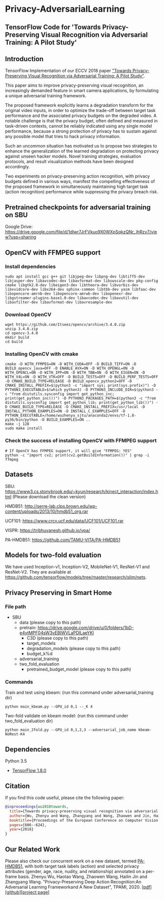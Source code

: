 # Privacy-AdversarialLearning
## TensorFlow Code for 'Towards Privacy-Preserving Visual Recognition via Adversarial Training: A Pilot Study'

## Introduction

TensorFlow Implementation of our ECCV 2018 paper ["Towards Privacy-Preserving Visual Recognition via Adversarial Training: A Pilot Study"](https://arxiv.org/abs/1807.08379).

This paper aims to improve privacy-preserving visual recognition, an increasingly demanded feature in smart camera applications, by formulating a unique adversarial training framework.

The proposed framework explicitly learns a degradation transform for the original video inputs, in order to optimize the trade-off between target task performance and the associated privacy budgets on the degraded video. A notable challenge is that the privacy budget, often defined and measured in task-driven contexts, cannot be reliably indicated using any single model performance, because a strong protection of privacy has to sustain against any possible model that tries to hack privacy information.

Such an uncommon situation has motivated us to propose two strategies to enhance the generalization of the learned degradation on protecting privacy against unseen hacker models. Novel training strategies, evaluation protocols, and result visualization methods have been designed accordingly.

Two experiments on privacy-preserving action recognition, with privacy budgets defined in various ways, manifest the compelling effectiveness of the proposed framework in simultaneously maintaining high target task (action recognition) performance while suppressing the privacy breach risk.
## Pretrained checkpoints for adversarial training on SBU
Google Drive: https://drive.google.com/file/d/1dIwr7JrFVkuo9X0WXpSqkzQNr_jhRzv7/view?usp=sharing

## OpenCV with FFMPEG support

### Install dependencies
```
sudo apt install gcc g++ git libjpeg-dev libpng-dev libtiff5-dev libjasper-dev libavcodec-dev libavformat-dev libswscale-dev pkg-config cmake libgtk2.0-dev libeigen3-dev libtheora-dev libvorbis-dev libxvidcore-dev libx264-dev sphinx-common libtbb-dev yasm libfaac-dev libopencore-amrnb-dev libopencore-amrwb-dev libopenexr-dev libgstreamer-plugins-base1.0-dev libavcodec-dev libavutil-dev libavfilter-dev libavformat-dev libavresample-dev
```
### Download OpenCV
```
wget https://github.com/Itseez/opencv/archive/3.4.0.zip
unzip 3.4.0.zip
cd opencv-3.4.0
mkdir build
cd build
```
### Installing OpenCV with cmake
```
cmake -D WITH_FFMPEG=ON -D WITH_CUDA=OFF -D BUILD_TIFF=ON -D BUILD_opencv_java=OFF -D ENABLE_AVX=ON -D WITH_OPENGL=ON -D WITH_OPENCL=ON -D WITH_IPP=ON -D WITH_TBB=ON -D WITH_EIGEN=ON -D WITH_V4L=ON -D WITH_VTK=OFF -D BUILD_TESTS=OFF -D BUILD_PERF_TESTS=OFF -D CMAKE_BUILD_TYPE=RELEASE -D BUILD_opencv_python2=OFF -D CMAKE_INSTALL_PREFIX=$(python3 -c "import sys; print(sys.prefix)") -D PYTHON3_EXECUTABLE=$(which python3) -D PYTHON3_INCLUDE_DIR=$(python3 -c "from distutils.sysconfig import get_python_inc; print(get_python_inc())") -D PYTHON3_PACKAGES_PATH=$(python3 -c "from distutils.sysconfig import get_python_lib; print(get_python_lib())") -D CMAKE_BUILD_TYPE=RELEASE -D CMAKE_INSTALL_PREFIX=/usr/local -D INSTALL_PYTHON_EXAMPLES=ON -D INSTALL_C_EXAMPLES=OFF -D PYTHON_EXECUTABLE=/home/wuzhenyu_sjtu/anaconda2/envs/tf-1.8-py36/bin/python -D BUILD_EXAMPLES=ON ..
make -j 128
sudo make install
```
### Check the success of installing OpenCV with FFMPEG support
```
# If OpenCV has FFMPEG support, it will give "FFMPEG: YES"
python -c "import cv2; print(cv2.getBuildInformation())" | grep -i ffmpeg
```
## Datasets
SBU: https://www3.cs.stonybrook.edu/~kyun/research/kinect_interaction/index.html (Please download the clean version)

HMDB51: http://serre-lab.clps.brown.edu/wp-content/uploads/2013/10/hmdb51_org.rar

UCF101: https://www.crcv.ucf.edu/data/UCF101/UCF101.rar

VISPR: https://tribhuvanesh.github.io/vpa/

PA-HMDB51: https://github.com/TAMU-VITA/PA-HMDB51

## Models for two-fold evaluation
We have used Inception-v1, Inception-V2, MobileNet-V1, ResNet-V1 and ResNet-V2. They are available at https://github.com/tensorflow/models/tree/master/research/slim/nets.

## Privacy Preserving in Smart Home

### File path
* SBU
  * data (please copy to this path)
  * pretrain: https://drive.google.com/drive/u/0/folders/1bD-e4vtMPF04sW3vEBIWVLaPDlLaeYKl
    * C3D (please copy to this path)
    * target_models
    * degradation_models (please copy to this path)
    * budget_k%d
  * adversarial_training
  * two_fold_evaluation
    * pretrained_budget_model (please copy to this path)

### Commands
Train and test using kbeam: (run this command under adversarial_training dir)
```
python main_kbeam.py --GPU_id 0,1 --_K 4
```
Two-fold validate on kbeam model: (run this command under two_fold_evaluation dir)
```
python main_2fold.py --GPU_id 0,1,2,3 --adversarial_job_name kbeam-NoRest-K4
```

## Dependencies

Python 3.5
* [TensorFlow 1.8.0](https://www.tensorflow.org/)

## Citation

If you find this code useful, please cite the following paper:
```BibTex
@inproceedings{wu2018towards,
  title={Towards privacy-preserving visual recognition via adversarial training: A pilot study},
  author={Wu, Zhenyu and Wang, Zhangyang and Wang, Zhaowen and Jin, Hailin},
  booktitle={Proceedings of the European Conference on Computer Vision (ECCV)},
  pages={606--624},
  year={2018}
}
```
## Our Related Work
Please also check our concurrent work on a new dataset, termed [PA-HMDB51](http://people.tamu.edu/~htwang/PA-HMDB51-website/index.html), with both target task labels (action) and selected privacy attributes (gender, age, race, nudity, and relationship) annotated on a per-frame basis.
Zhenyu Wu, Haotao Wang, Zhaowen Wang, Hailin Jin and Zhangyang Wang. "Privacy-Preserving Deep Action Recognition:An Adversarial Learning Frameworkand A New Dataset", TPAMI, 2020. [[pdf](https://arxiv.org/abs/1906.05675)][[github](https://github.com/VITA-Group/PA-HMDB51)][[project page](http://people.tamu.edu/~htwang/PA-HMDB51-website/index.html)]
